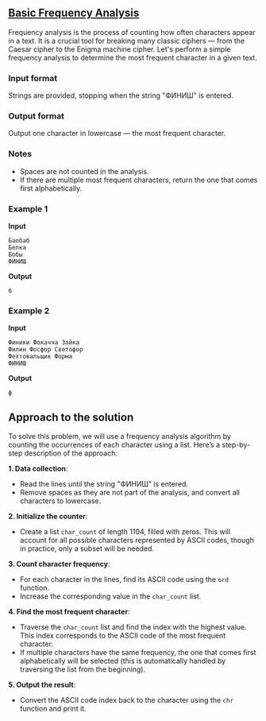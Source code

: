 ## [Basic Frequency Analysis](../../../solutions/3.1/31_j.py)

Frequency analysis is the process of counting how often characters appear in a text. It is a crucial tool for breaking many classic ciphers — from the Caesar cipher to the Enigma machine cipher. Let's perform a simple frequency analysis to determine the most frequent character in a given text.

### Input format

Strings are provided, stopping when the string "ФИНИШ" is entered.

### Output format

Output one character in lowercase — the most frequent character.

### Notes

- Spaces are not counted in the analysis.  
- If there are multiple most frequent characters, return the one that comes first alphabetically.

### Example 1

__Input__
```plaintext
Баобаб
Белка
Бобы
ФИНИШ
```

__Output__
```plaintext
б
```

### Example 2

__Input__
```plaintext
Финики Фокачча Зайка
Филин Фосфор Светофор
Фехтовальщик Форма
ФИНИШ
```

__Output__
```plaintext
ф
```

## Approach to the solution

To solve this problem, we will use a frequency analysis algorithm by counting the occurrences of each character using a list. Here’s a step-by-step description of the approach:

__1. Data collection__: 
   - Read the lines until the string "ФИНИШ" is entered.
   - Remove spaces as they are not part of the analysis, and convert all characters to lowercase.

__2. Initialize the counter__:
   - Create a list `char_count` of length 1104, filled with zeros. This will account for all possible characters represented by ASCII codes, though in practice, only a subset will be needed.

__3. Count character frequency__:
   - For each character in the lines, find its ASCII code using the `ord` function.
   - Increase the corresponding value in the `char_count` list.

__4. Find the most frequent character__:
   - Traverse the `char_count` list and find the index with the highest value. This index corresponds to the ASCII code of the most frequent character.
   - If multiple characters have the same frequency, the one that comes first alphabetically will be selected (this is automatically handled by traversing the list from the beginning).

__5. Output the result__:
   - Convert the ASCII code index back to the character using the `chr` function and print it.
